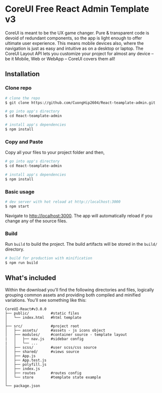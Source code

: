 # CoreUI Free React Admin Template v3

CoreUI is meant to be the UX game changer. Pure & transparent code is devoid of redundant components, so the app is light enough to offer ultimate user experience. This means mobile devices also, where the navigation is just as easy and intuitive as on a desktop or laptop. The CoreUI Layout API lets you customize your project for almost any device – be it Mobile, Web or WebApp – CoreUI covers them all!

## Installation

### Clone repo

```bash
# clone the repo
$ git clone https://github.com/CuongHip2604/React-teamplate-admin.git

# go into app's directory
$ cd React-teamplate-admin

# install app's dependencies
$ npm install
```

### Copy and Paste

Copy all your files to your project folder and then,

```bash
# go into app's directory
$ cd React-teamplate-admin

# install app's dependencies
$ npm install
```

### Basic usage

```bash
# dev server with hot reload at http://localhost:3000
$ npm start
```

Navigate to [http://localhost:3000](http://localhost:3000). The app will automatically reload if you change any of the source files.

### Build

Run `build` to build the project. The build artifacts will be stored in the `build/` directory.

```bash
# build for production with minification
$ npm run build
```

## What's included

Within the download you'll find the following directories and files, logically grouping common assets and providing both compiled and minified variations. You'll see something like this:

```
CoreUI-React#v3.0.0
├── public/          #static files
│   └── index.html   #html template
│
├── src/             #project root
│   ├── assets/      #assets - js icons object
│   ├── modules/     #container source - template layout
|   │   ├── nav.js   #sidebar config
|   │   └── ...
│   ├── scss/        #user scss/css source
│   ├── shared/      #views source
│   ├── App.js
│   ├── App.test.js
│   ├── polyfill.js
│   ├── index.js
│   ├── routes       #routes config
│   └── store        #template state example
│
└── package.json
```

